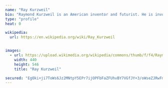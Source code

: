 ```yaml
---
name: "Ray Kurzweil"
bio: "Raymond Kurzweil is an American inventor and futurist. He is involved in fields such as optical character recognition, text-to-speech synthesis, speech recognition technology, and electronic keyboard instruments."
type: "profile"
heat: 0

wikipedia:
  url: https://en.wikipedia.org/wiki/Ray_Kurzweil


images:
  - url: https://upload.wikimedia.org/wikipedia/commons/thumb/f/f4/Raymond_Kurzweil_Fantastic_Voyage.jpg/440px-Raymond_Kurzweil_Fantastic_Voyage.jpg
    width: 440
    height: 546
    title: "Ray Kurzweil"

secured: "EgOki+ji7ToWs6Jz2MNtpY5EPr7ijOPFbFaZFUhvBY7VGfJY+3/oWseZJRwFmqKjeCCdHIPhm+sBa3nBWd55wU8g1kR0xURwdv6ypJDsi4/nJXV6f365k+gYWemoEu4gsmnoKotTDgUvLpAXo44KoTXirkio+jIcxsbUcAIR+H3EQg+e4ORBJyeYWV692bH19SsuT3h5xsvsagyQxnT/g9AiUaihNXUwpsARzjO3UA+xXLut0xj7c2KlJVpfLDROqFQsrU/zzz9VXsazEXt0qa03lchB4J+ytkPl4QHBOVcn04+KL/tR4w0bxSnUiSo8xnEwNWrJSXUzfHVzWdxSzw==;JOHy6c9BSlBWQZpEcMghiQ=="
---
```


